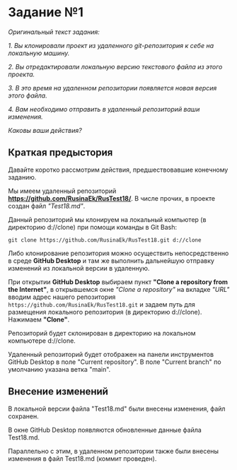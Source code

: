 # Задание №1
*Оригинальный текст задания:*

*1. Вы клонировали проект из удаленного git-репозитория к себе на локальную машину.*
 
*2. Вы отредактировали локальную версию текстового файла из этого проекта.*

*3. В это время на удаленном репозитории появляется новая версия этого файла.*

*4. Вам необходимо отправить в удаленный репозиторий ваши изменения.*

*Каковы ваши действия?*

## Краткая предыстория 

Давайте коротко рассмотрим действия, предшествовавшие конечному заданию.

Мы имеем удаленный репозиторий **https://github.com/RusinaEk/RusTest18/**. В числе прочих, в проекте создан файл *"Test18.md"*.

Данный репозиторий мы клонируем на локальный компьютер (в директорию d://clone) при помощи команды в Git Bash:

`git clone https://github.com/RusinaEk/RusTest18.git d://clone`

Либо клонирование репозитория можно осуществить непосредственно в среде **GitHub Desktop** и там же выполнить дальнейшую отправку изменений из локальной версии в удаленную.

При открытии **GitHub Desktop** выбираем пункт **"Clone a repository from the Internet"**, в открывшемся окне *"Clone a repository"* на вкладке *"URL"* вводим адрес нашего репозитория `https://github.com/RusinaEk/RusTest18.git` и задаем путь для размещения локального репозитория (в директорию d://clone). Нажимаем **"Clone"**.

Репозиторий будет склонирован в директорию на локальном компьютере d://clone.

Удаленный репозиторий будет отображен на панели инструментов GitHub Desktop в поле "Current repository". В поле "Current branch" по умолчанию указана ветка "main".

## Внесение изменений

В локальной версии файла "Test18.md" были внесены изменения, файл сохранен.

В окне GitHub Desktop появляются обновленные данные файла Test18.md.

Параллельно с этим, в удаленном репозитории также были внесены изменения в файл Test18.md (коммит проведен).

